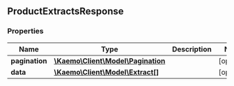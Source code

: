 ## ProductExtractsResponse

### Properties
Name | Type | Description | Notes
------------ | ------------- | ------------- | -------------
**pagination** | [**\Kaemo\Client\Model\Pagination**](#Pagination) |  | [optional] 
**data** | [**\Kaemo\Client\Model\Extract[]**](#Extract) |  | [optional] 


